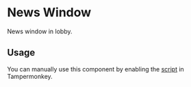 # News Window

News window in lobby.

## Usage

You can manually use this component by enabling the [script](https://raw.githubusercontent.com/Neutrxl/Themed/main/src/Lobby/NewsWindow/NewsWindow.user.js) in Tampermonkey.